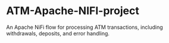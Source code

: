 # ATM-Apache-NIFI-project
An Apache NiFi flow for processing ATM transactions, including withdrawals, deposits, and error handling.
